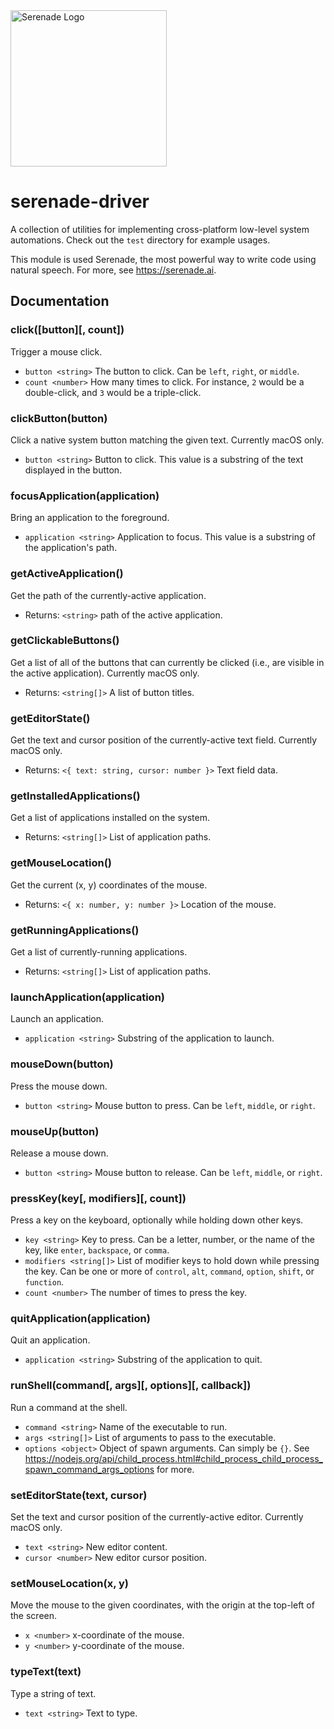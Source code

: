 <img src="https://cdn.serenade.ai/img/logo-github.png" width="250px" alt="Serenade Logo" />

# serenade-driver

A collection of utilities for implementing cross-platform low-level system automations. Check out the `test` directory for example usages.

This module is used Serenade, the most powerful way to write code using natural speech. For more, see https://serenade.ai.

## Documentation

### click([button][, count])

Trigger a mouse click.

* `button <string>` The button to click. Can be `left`, `right`, or `middle`.
* `count <number>` How many times to click. For instance, `2` would be a double-click, and `3` would be a triple-click.

### clickButton(button)

Click a native system button matching the given text. Currently macOS only.

* `button <string>` Button to click. This value is a substring of the text displayed in the button.

### focusApplication(application)

Bring an application to the foreground.

* `application <string>` Application to focus. This value is a substring of the application's path.

### getActiveApplication()

Get the path of the currently-active application.

* Returns: `<string>` path of the active application.

### getClickableButtons()

Get a list of all of the buttons that can currently be clicked (i.e., are visible in the active application). Currently macOS only.

* Returns: `<string[]>` A list of button titles.

### getEditorState()

Get the text and cursor position of the currently-active text field. Currently macOS only.

* Returns: `<{ text: string, cursor: number }>` Text field data.

### getInstalledApplications()

Get a list of applications installed on the system.

* Returns: `<string[]>` List of application paths.

### getMouseLocation()

Get the current (x, y) coordinates of the mouse.

* Returns: `<{ x: number, y: number }>` Location of the mouse.

### getRunningApplications()

Get a list of currently-running applications.

* Returns: `<string[]>` List of application paths.

### launchApplication(application)

Launch an application.

* `application <string>` Substring of the application to launch.

### mouseDown(button)

Press the mouse down.

* `button <string>` Mouse button to press. Can be `left`, `middle`, or `right`.

### mouseUp(button)

Release a mouse down.

* `button <string>` Mouse button to release. Can be `left`, `middle`, or `right`.

### pressKey(key[, modifiers][, count])

Press a key on the keyboard, optionally while holding down other keys.

* `key <string>` Key to press. Can be a letter, number, or the name of the key, like `enter`, `backspace`, or `comma`.
* `modifiers <string[]>` List of modifier keys to hold down while pressing the key. Can be one or more of `control`, `alt`, `command`, `option`, `shift`, or `function`.
* `count <number>` The number of times to press the key.

### quitApplication(application)

Quit an application.

* `application <string>` Substring of the application to quit.

### runShell(command[, args][, options][, callback])

Run a command at the shell.

* `command <string>` Name of the executable to run.
* `args <string[]>` List of arguments to pass to the executable.
* `options <object>` Object of spawn arguments. Can simply be `{}`. See https://nodejs.org/api/child_process.html#child_process_child_process_spawn_command_args_options for more.

### setEditorState(text, cursor)

Set the text and cursor position of the currently-active editor. Currently macOS only.

* `text <string>` New editor content.
* `cursor <number>` New editor cursor position.

### setMouseLocation(x, y)

Move the mouse to the given coordinates, with the origin at the top-left of the screen.

* `x <number>` x-coordinate of the mouse.
* `y <number>` y-coordinate of the mouse.

### typeText(text)

Type a string of text.

* `text <string>` Text to type.

